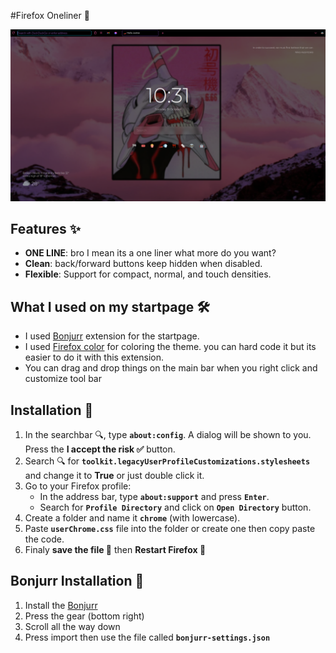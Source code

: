 #Firefox Oneliner 🦊


![alt text](./readme-assets/oneliner.png)

## Features ✨

- **ONE LINE**: bro I mean its a one liner what more do you want?
- **Clean**: back/forward buttons keep hidden when disabled.
- **Flexible**: Support for compact, normal, and touch densities.


## What I used on my startpage 🛠️
 - I used [Bonjurr](https://bonjourr.fr/) extension for the startpage.
 - I used [Firefox color](https://addons.mozilla.org/en-US/firefox/addon/firefox-color/) for coloring the theme. you can hard code it but its easier to do it with this extension.
 - You can drag and drop things on the main bar when you right click and customize tool bar

## Installation 💾

1. In the searchbar 🔍, type **`about:config`**. A dialog will be shown to you. Press the **I accept the risk ✅** button.
2. Search 🔍 for **`toolkit.legacyUserProfileCustomizations.stylesheets`** and change it to **True** or just double click it.
3. Go to your Firefox profile:
   - In the address bar, type **`about:support`** and press **`Enter`**.
   - Search for **`Profile Directory`** and click on **`Open Directory`** button.
4. Create a folder and name it **`chrome`** (with lowercase).
5. Paste **`userChrome.css`** file into the folder or create one then copy paste the code.
6. Finaly **save the file 💾** then **Restart Firefox 🔁**


## Bonjurr Installation 💾
1. Install the [Bonjurr](https://bonjourr.fr/)
2. Press the gear (bottom right)
3. Scroll all the way down
4. Press import then use the file called **`bonjurr-settings.json`**


